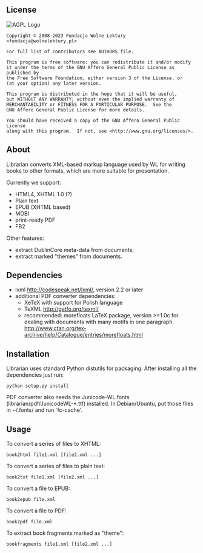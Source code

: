 License
-------

  ![AGPL Logo](http://www.gnu.org/graphics/agplv3-155x51.png)

    Copyright © 2008-2023 Fundacja Wolne Lektury <fundacja@wolnelektury.pl>

    For full list of contributors see AUTHORS file.

    This program is free software: you can redistribute it and/or modify
    it under the terms of the GNU Affero General Public License as published by
    the Free Software Foundation, either version 3 of the License, or
    (at your option) any later version.

    This program is distributed in the hope that it will be useful,
    but WITHOUT ANY WARRANTY; without even the implied warranty of
    MERCHANTABILITY or FITNESS FOR A PARTICULAR PURPOSE.  See the
    GNU Affero General Public License for more details.

    You should have received a copy of the GNU Affero General Public License
    along with this program.  If not, see <http://www.gnu.org/licenses/>.


About
------

Librarian converts XML-based markup language used by WL for writing books to
other formats, which are more suitable for presentation.

Currently we support:

 * HTML4, XHTML 1.0 (?)
 * Plain text
 * EPUB (XHTML based)
 * MOBI
 * print-ready PDF
 * FB2

Other features:

 * extract DublinCore meta-data from documents;
 * extract marked "themes" from documents.


Dependencies
------------

 * lxml <http://codespeak.net/lxml/>, version 2.2 or later
 * additional PDF converter dependencies:
   * XeTeX with support for Polish language
   * TeXML <http://getfo.org/texml/>
   * recommended: morefloats LaTeX package, version >=1.0c
     for dealing with documents with many motifs in one paragraph.
     <http://www.ctan.org/tex-archive/help/Catalogue/entries/morefloats.html>


Installation
------------

Librarian uses standard Python distutils for packaging. After installing all the dependencies just run:

    python setup.py install

PDF converter also needs the Junicode-WL fonts (librarian/pdf/JunicodeWL-*.ttf) installed.
In Debian/Ubuntu, put those files in ~/.fonts/ and run `fc-cache'.

Usage
------

To convert a series of files to XHTML:

    book2html file1.xml [file2.xml ...]

To convert a series of files to plain text:

    book2txt file1.xml [file2.xml ...]

To convert a file to EPUB:

    book2epub file.xml

To convert a file to PDF:

    book2pdf file.xml

To extract book fragments marked as "theme":

    bookfragments file1.xml [file2.xml ...]
